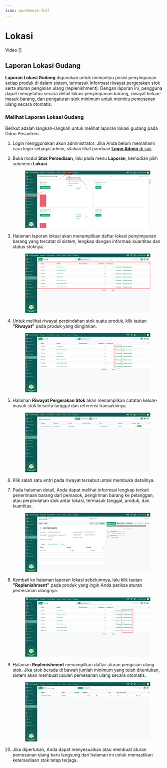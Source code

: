 ```yaml
---
icon: warehouse-full
---
```


# Lokasi

Video \[]

## Laporan Lokasi Gudang

**Laporan Lokasi Gudang** digunakan untuk memantau posisi penyimpanan setiap produk di dalam sistem, termasuk informasi riwayat pergerakan stok serta aturan pengisian ulang (replenishment). Dengan laporan ini, pengguna dapat mengetahui secara detail lokasi penyimpanan barang, riwayat keluar-masuk barang, dan pengaturan stok minimum untuk memicu pemesanan ulang secara otomatis.

### Melihat Laporan Lokasi Gudang

Berikut adalah langkah-langkah untuk melihat laporan lokasi gudang pada Odoo Pesantren.

1. Login menggunakan akun administrator. Jika Anda belum memahami cara login sebagai admin, silakan lihat panduan [**Login Admin** di sini](../../panduan-login/login-admin.md).
2.  Buka modul **Stok Persediaan**, lalu pada menu **Laporan**, kemudian pilih submenu **Lokasi**.

    <figure><img src="../../.gitbook/assets/images-720.png" alt=""><figcaption></figcaption></figure>


3.  Halaman laporan lokasi akan menampilkan daftar lokasi penyimpanan barang yang tercatat di sistem, lengkap dengan informasi kuantitas dan status stoknya.

    <figure><img src="../../.gitbook/assets/images-721.png" alt=""><figcaption></figcaption></figure>


4.  Untuk melihat riwayat perpindahan stok suatu produk, klik tautan **"Riwayat"** pada produk yang diinginkan.

    <figure><img src="../../.gitbook/assets/images-722.png" alt=""><figcaption></figcaption></figure>


5.  Halaman **Riwayat Pergerakan Stok** akan menampilkan catatan keluar-masuk stok beserta tanggal dan referensi transaksinya.

    <figure><img src="../../.gitbook/assets/images-723.png" alt=""><figcaption></figcaption></figure>


6. Klik salah satu entri pada riwayat tersebut untuk membuka detailnya.
7.  Pada halaman detail, Anda dapat melihat informasi lengkap terkait penerimaan barang dari pemasok, pengiriman barang ke pelanggan, atau perpindahan stok antar lokasi, termasuk tanggal, produk, dan kuantitas.

    <figure><img src="../../.gitbook/assets/images-724.png" alt=""><figcaption></figcaption></figure>


8.  Kembali ke halaman laporan lokasi sebelumnya, lalu klik tautan **"Replenishment"** pada produk yang ingin Anda periksa aturan pemesanan ulangnya.

    <figure><img src="../../.gitbook/assets/images-725.png" alt=""><figcaption></figcaption></figure>


9.  Halaman **Replenishment** menampilkan daftar aturan pengisian ulang stok. Jika stok berada di bawah jumlah minimum yang telah ditentukan, sistem akan membuat usulan pemesanan ulang secara otomatis.

    <figure><img src="../../.gitbook/assets/images-726.png" alt=""><figcaption></figcaption></figure>


10. Jika diperlukan, Anda dapat menyesuaikan atau membuat aturan pemesanan ulang baru langsung dari halaman ini untuk memastikan ketersediaan stok tetap terjaga.

